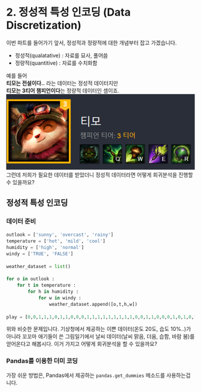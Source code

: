 # 2. 정성적 특성 인코딩 (Data Discretization)
이번 파트를 들어가기 앞서, 정성적과 정량적에 대한 개념부터 잡고 가겠습니다.  
* 정성적(qualatative) : 자료를 묘사, 풀어씀
* 정량적(quantitive) : 자료를 수치화함

예를 들어  
**티모는 전설이다..** 라는 데이터는 정성적 데이터지만   
**티모는 3티어 챔피언이다**는 정량적 데이터인 셈이죠.
![image](03.png)  
그런데 저희가 필요한 데이터를 받았더니 정성적 데이터라면 어떻게 회귀분석을 진행할 수 있을까요?  
## 정성적 특성 인코딩
### 데이터 준비
```python
outlook = ['sunny', 'overcast', 'rainy']
temperature = ['hot', 'mild', 'cool']
humidity = ['high', 'normal']
windy = ['TRUE', 'FALSE']

weather_dataset = list()

for o in outlook : 
    for t in temperature : 
        for h in humidity : 
            for w in windy : 
                weather_dataset.append([o,t,h,w])
                
play = [0,0,1,1,1,0,1,1,0,0,0,1,1,1,1,1,1,1,1,1,0,0,1,1,0,0,0,1,0,1,0,1,0,0,0,1]
```
위와 비슷한 문제입니다. 기상청에서 제공하는 이쁜 데이터(온도 20도, 습도 10%..)가 아니라 꼬꼬마 애기들이 쓴 그림일기에서 날씨 데이터(날씨 맑음, 더움, 습함, 바람 붐)를 얻어온다고 해봅시다. 이거 가지고 어떻게 회귀분석을 할 수 있을까요?  
### Pandas를 이용한 더미 코딩
가장 쉬운 방법은, Pandas에서 제공하는 `pandas.get_dummies` 메소드를 사용하는겁니다. 